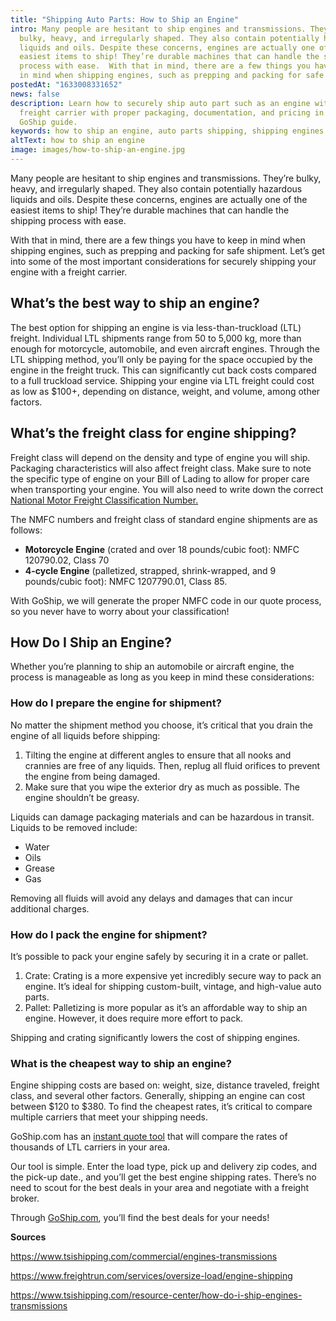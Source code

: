 ```yaml
---
title: "Shipping Auto Parts: How to Ship an Engine"
intro: Many people are hesitant to ship engines and transmissions. They’re
  bulky, heavy, and irregularly shaped. They also contain potentially hazardous
  liquids and oils. Despite these concerns, engines are actually one of the
  easiest items to ship! They’re durable machines that can handle the shipping
  process with ease.  With that in mind, there are a few things you have to keep
  in mind when shipping engines, such as prepping and packing for safe shipment.
postedAt: "1633008331652"
news: false
description: Learn how to securely ship auto part such as an engine with a
  freight carrier with proper packaging, documentation, and pricing in this
  GoShip guide.
keywords: how to ship an engine, auto parts shipping, shipping engines
altText: how to ship an engine
image: images/how-to-ship-an-engine.jpg
---
```



Many people are hesitant to ship engines and transmissions. They’re bulky, heavy, and irregularly shaped. They also contain potentially hazardous liquids and oils. Despite these concerns, engines are actually one of the easiest items to ship! They’re durable machines that can handle the shipping process with ease.

With that in mind, there are a few things you have to keep in mind when shipping engines, such as prepping and packing for safe shipment. Let’s get into some of the most important considerations for securely shipping your engine with a freight carrier.

## What’s the best way to ship an engine?

The best option for shipping an engine is via less-than-truckload (LTL) freight. Individual LTL shipments range from 50 to 5,000 kg, more than enough for motorcycle, automobile, and even aircraft engines. Through the LTL shipping method, you’ll only be paying for the space occupied by the engine in the freight truck. This can significantly cut back costs compared to a full truckload service. Shipping your engine via LTL freight could cost as low as $100+, depending on distance, weight, and volume, among other factors.

## What’s the freight class for engine shipping?

Freight class will depend on the density and type of engine you will ship. Packaging characteristics will also affect freight class. Make sure to note the specific type of engine on your Bill of Lading to allow for proper care when transporting your engine. You will also need to write down the correct [National Motor Freight Classification Number.](http://www.nmfta.org/pages/nmfc)

The NMFC numbers and freight class of standard engine shipments are as follows:

* **Motorcycle Engine** (crated and over 18 pounds/cubic foot): NMFC 120790.02, Class 70
* **4-cycle Engine** (palletized, strapped, shrink-wrapped, and 9 pounds/cubic foot): NMFC 1207790.01, Class 85.

With GoShip, we will generate the proper NMFC code in our quote process, so you never have to worry about your classification!

## How Do I Ship an Engine?

Whether you’re planning to ship an automobile or aircraft engine, the process is manageable as long as you keep in mind these considerations:

### How do I prepare the engine for shipment?

No matter the shipment method you choose, it’s critical that you drain the engine of all liquids before shipping:

1. Tilting the engine at different angles to ensure that all nooks and crannies are free of any liquids. Then, replug all fluid orifices to prevent the engine from being damaged.
2. Make sure that you wipe the exterior dry as much as possible. The engine shouldn’t be greasy.

Liquids can damage packaging materials and can be hazardous in transit. Liquids to be removed include:

* Water
* Oils
* Grease
* Gas

Removing all fluids will avoid any delays and damages that can incur additional charges.

### How do I pack the engine for shipment?

It’s possible to pack your engine safely by securing it in a crate or pallet.

1. Crate: Crating is a more expensive yet incredibly secure way to pack an engine. It’s ideal for shipping custom-built, vintage, and high-value auto parts.
2. Pallet: Palletizing is more popular as it’s an affordable way to ship an engine. However, it does require more effort to pack.

Shipping and crating significantly lowers the cost of shipping engines.

### What is the cheapest way to ship an engine?

Engine shipping costs are based on: weight, size, distance traveled, freight class, and several other factors. Generally, shipping an engine can cost between $120 to $380. To find the cheapest rates, it’s critical to compare multiple carriers that meet your shipping needs.

GoShip.com has an [instant quote tool](https://www.goship.com/) that will compare the rates of thousands of LTL carriers in your area.

Our tool is simple. Enter the load type, pick up and delivery zip codes, and the pick-up date., and you’ll get the best engine shipping rates. There’s no need to scout for the best deals in your area and negotiate with a freight broker.

Through [GoShip.com](https://www.goship.com/), you’ll find the best deals for your needs!

**Sources**

<https://www.tsishipping.com/commercial/engines-transmissions>

<https://www.freightrun.com/services/oversize-load/engine-shipping>

<https://www.tsishipping.com/resource-center/how-do-i-ship-engines-transmissions>

